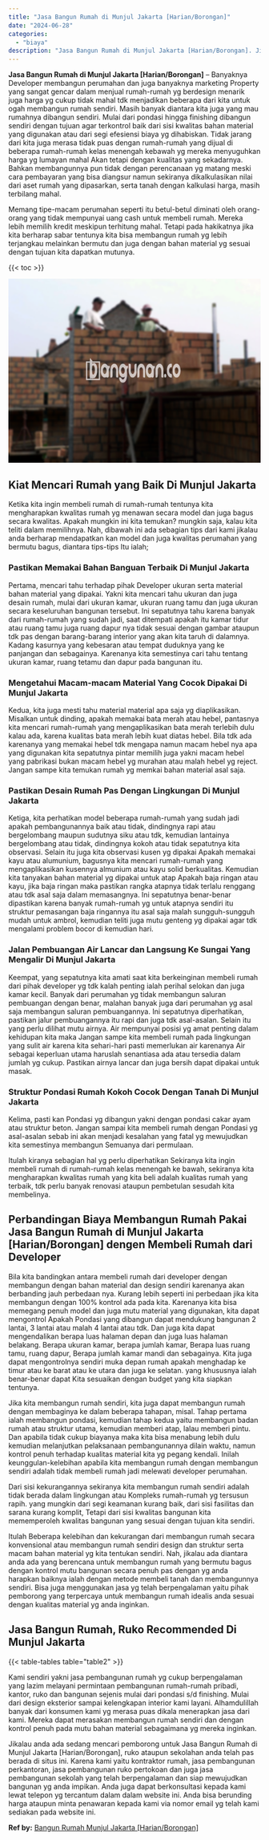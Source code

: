 ```yaml
---
title: "Jasa Bangun Rumah di Munjul Jakarta [Harian/Borongan]"
date: "2024-06-28"
categories: 
  - "biaya"
description: "Jasa Bangun Rumah di Munjul Jakarta [Harian/Borongan]. Jikalau anda ada sedang mencari pemborong untuk Jasa Bangun Rumah di Munjul Jakarta [Harian/Borongan..."
---
```


**Jasa Bangun Rumah di Munjul Jakarta \[Harian/Borongan\]** – Banyaknya Developer membangun perumahan dan juga banyaknya marketing Property yang sangat gencar dalam menjual rumah-rumah yg berdesign menarik juga harga yg cukup tidak mahal tdk menjadikan beberapa dari kita untuk ogah membangun rumah sendiri. Masih banyak diantara kita juga yang mau rumahnya dibangun sendiri. Mulai dari pondasi hingga finishing dibangun sendiri dengan tujuan agar terkontrol baik dari sisi kwalitas bahan material yang digunakan atau dari segi efesiensi biaya yg dihabiskan. Tidak jarang dari kita juga merasa tidak puas dengan rumah-rumah yang dijual di beberapa rumah-rumah kelas menengah kebawah yg mereka menyuguhkan harga yg lumayan mahal Akan tetapi dengan kualitas yang sekadarnya. Bahkan membangunnya pun tidak dengan perencanaan yg matang meski cara pembayaran yang bisa diangsur namun sekiranya dikalkulasikan nilai dari aset rumah yang dipasarkan, serta tanah dengan kalkulasi harga, masih terbilang mahal.

Memang tipe-macam perumahan seperti itu betul-betul diminati oleh orang-orang yang tidak mempunyai uang cash untuk membeli rumah. Mereka lebih memilih kredit meskipun terhitung mahal. Tetapi pada hakikatnya jika kita berharap sabar tentunya kita bisa membangun rumah yg lebih terjangkau melainkan bermutu dan juga dengan bahan material yg sesuai dengan tujuan kita dapatkan mutunya.

{{< toc >}}

![Jasa Bangun Rumah di Munjul Jakarta [Harian/Borongan]](/images/borong-bangunan-31.png)

## Kiat Mencari Rumah yang Baik Di Munjul Jakarta

Ketika kita ingin membeli rumah di rumah-rumah tentunya kita mengharapkan kwalitas rumah yg menawan secara model dan juga bagus secara kwalitas. Apakah mungkin ini kita temukan? mungkin saja, kalau kita teliti dalam memilihnya. Nah, dibawah ini ada sebagian tips dari kami jikalau anda berharap mendapatkan kan model dan juga kwalitas perumahan yang bermutu bagus, diantara tips-tips Itu ialah;

### Pastikan Memakai Bahan Banguan Terbaik Di Munjul Jakarta

Pertama, mencari tahu terhadap pihak Developer ukuran serta material bahan material yang dipakai. Yakni kita mencari tahu ukuran dan juga desain rumah, mulai dari ukuran kamar, ukuran ruang tamu dan juga ukuran secara keseluruhan bangunan tersebut. Ini sepatutnya tahu karena banyak dari rumah-rumah yang sudah jadi, saat ditempati apakah itu kamar tidur atau ruang tamu juga ruang dapur nya tidak sesuai dengan gambar ataupun tdk pas dengan barang-barang interior yang akan kita taruh di dalamnya. Kadang kasurnya yang kebesaran atau tempat duduknya yang ke panjangan dan sebagainya. Karenanya kita semestinya cari tahu tentang ukuran kamar, ruang tetamu dan dapur pada bangunan itu.

### Mengetahui Macam-macam Material Yang Cocok Dipakai Di Munjul Jakarta

Kedua, kita juga mesti tahu material material apa saja yg diaplikasikan. Misalkan untuk dinding, apakah memakai bata merah atau hebel, pantasnya kita mencari rumah-rumah yang mengaplikasikan bata merah terlebih dulu kalau ada, karena kualitas bata merah lebih kuat diatas hebel. Bila tdk ada karenanya yang memakai hebel tdk mengapa namun macam hebel nya apa yang digunakan kita sepatutnya pintar memilih juga yakni macam hebel yang pabrikasi bukan macam hebel yg murahan atau malah hebel yg reject. Jangan sampe kita temukan rumah yg memkai bahan material asal saja.

### Pastikan Desain Rumah Pas Dengan Lingkungan Di Munjul Jakarta

Ketiga, kita perhatikan model beberapa rumah-rumah yang sudah jadi apakah pembangunannya baik atau tidak, dindingnya rapi atau bergelombang maupun sudutnya siku atau tdk, kemudian lantainya bergelombang atau tidak, dindingnya kokoh atau tidak sepatutnya kita observasi. Selain itu juga kita observasi kusen yg dipakai Apakah memakai kayu atau alumunium, bagusnya kita mencari rumah-rumah yang mengaplikasikan kusennya almunium atau kayu solid berkualitas. Kemudian kita tanyakan bahan material yg dipakai untuk atap Apakah baja ringan atau kayu, jika baja ringan maka pastikan rangka atapnya tidak terlalu renggang atau tdk asal saja dalam memasangnya. Ini sepatutnya benar-benar dipastikan karena banyak rumah-rumah yg untuk atapnya sendiri itu struktur pemasangan baja ringannya itu asal saja malah sungguh-sungguh mudah untuk ambrol, kemudian teliti juga mutu genteng yg dipakai agar tdk mengalami problem bocor di kemudian hari.

### Jalan Pembuangan Air Lancar dan Langsung Ke Sungai Yang Mengalir Di Munjul Jakarta

Keempat, yang sepatutnya kita amati saat kita berkeinginan membeli rumah dari pihak developer yg tdk kalah penting ialah perihal selokan dan juga kamar kecil. Banyak dari perumahan yg tidak membangun saluran pembuangan dengan benar, malahan banyak juga dari perumahan yg asal saja membangun saluran pembuangannya. Ini sepatutnya diperhatikan, pastikan jalur pembuangannya itu rapi dan juga tdk asal-asalan. Selain itu yang perlu dilihat mutu airnya. Air mempunyai posisi yg amat penting dalam kehidupan kita maka Jangan sampe kita membeli rumah pada lingkungan yang sulit air karena kita sehari-hari pasti memerlukan air karenanya Air sebagai keperluan utama haruslah senantiasa ada atau tersedia dalam jumlah yg cukup. Pastikan airnya lancar dan juga bersih dapat dipakai untuk masak.

### Struktur Pondasi Rumah Kokoh Cocok Dengan Tanah Di Munjul Jakarta

Kelima, pasti kan Pondasi yg dibangun yakni dengan pondasi cakar ayam atau struktur beton. Jangan sampai kita membeli rumah dengan Pondasi yg asal-asalan sebab ini akan menjadi kesalahan yang fatal yg mewujudkan kita semestinya membangun Semuanya dari permulaan.

Itulah kiranya sebagian hal yg perlu diperhatikan Sekiranya kita ingin membeli rumah di rumah-rumah kelas menengah ke bawah, sekiranya kita mengharapkan kwalitas rumah yang kita beli adalah kualitas rumah yang terbaik, tdk perlu banyak renovasi ataupun pembetulan sesudah kita membelinya.

## Perbandingan Biaya Membangun Rumah Pakai Jasa Bangun Rumah di Munjul Jakarta \[Harian/Borongan\] dengen Membeli Rumah dari Developer

Bila kita bandingkan antara membeli rumah dari developer dengan membangun dengan bahan material dan design sendiri karenanya akan berbanding jauh perbedaan nya. Kurang lebih seperti ini perbedaan jika kita membangun dengan 100% kontrol ada pada kita. Karenanya kita bisa memegang penuh model dan juga mutu material yang digunakan, kita dapat mengontrol Apakah Pondasi yang dibangun dapat mendukung bangunan 2 lantai, 3 lantai atau malah 4 lantai atau tdk. Dan juga kita dapat mengendalikan berapa luas halaman depan dan juga luas halaman belakang. Berapa ukuran kamar, berapa jumlah kamar, Berapa luas ruang tamu, ruang dapur, Berapa jumlah kamar mandi dan sebagainya. Kita juga dapat mengontrolnya sendiri muka depan rumah apakah menghadap ke timur atau ke barat atau ke utara dan juga ke selatan. yang khususnya ialah benar-benar dapat Kita sesuaikan dengan budget yang kita siapkan tentunya.

Jika kita membangun rumah sendiri, kita juga dapat membangun rumah dengan membaginya ke dalam beberapa tahapan, misal. Tahap pertama ialah membangun pondasi, kemudian tahap kedua yaitu membangun badan rumah atau struktur utama, kemudian memberi atap, lalau memberi pintu. Dan apabila tidak cukup biayanya maka kita bisa menabung lebih dulu kemudian melanjutkan pelaksanaan pembangunannya dilain waktu, namun kontrol penuh terhadap kualitas material kita yg pegang kendali. Inilah keunggulan-kelebihan apabila kita membangun rumah dengan membangun sendiri adalah tidak membeli rumah jadi melewati developer perumahan.

Dari sisi kekurangannya sekiranya kita membangun rumah sendiri adalah tidak berada dalam lingkungan atau Kompleks rumah-rumah yg tersusun rapih. yang mungkin dari segi keamanan kurang baik, dari sisi fasilitas dan sarana kurang komplit, Tetapi dari sisi kwalitas bangunan kita mememperoleh kwalitas bangunan yang sesuai dengan tujuan kita sendiri.

Itulah Beberapa kelebihan dan kekurangan dari membangun rumah secara konvensional atau membangun rumah sendiri design dan struktur serta macam bahan material yg kita tentukan sendiri. Nah, jikalau ada diantara anda ada yang berencana untuk membangun rumah yang bermutu bagus dengan kontrol mutu bangunan secara penuh pas dengan yg anda harapkan baiknya ialah dengan metode membeli tanah dan membangunnya sendiri. Bisa juga menggunakan jasa yg telah berpengalaman yaitu pihak pemborong yang terpercaya untuk membangun rumah idealis anda sesuai dengan kualitas material yg anda inginkan.

## Jasa Bangun Rumah, Ruko Recommended Di Munjul Jakarta

{{< table-tables table="table2" >}}

Kami sendiri yakni jasa pembangunan rumah yg cukup berpengalaman yang lazim melayani permintaan pembangunan rumah-rumah pribadi, kantor, ruko dan bangunan sejenis mulai dari pondasi s/d finishing. Mulai dari design eksterior sampai kelengkapan interior kami layani. Alhamdulillah banyak dari konsumen kami yg merasa puas dikala menerapkan jasa dari kami. Mereka dapat merasakan membangun rumah sendiri dan dengan kontrol penuh pada mutu bahan material sebagaimana yg mereka inginkan.

Jikalau anda ada sedang mencari pemborong untuk Jasa Bangun Rumah di Munjul Jakarta \[Harian/Borongan\], ruko ataupun sekolahan anda telah pas berada di situs ini. Karena kami yaitu kontraktor rumah, jasa pembangunan perkantoran, jasa pembangunan ruko pertokoan dan juga jasa pembangunan sekolah yang telah berpengalaman dan siap mewujudkan bangunan yg anda impikan. Anda juga dapat berkonsultasi kepada kami lewat telepon yg tercantum dalam dalam website ini. Anda bisa berunding harga ataupun minta penawaran kepada kami via nomor email yg telah kami sediakan pada website ini.

**Ref by:** [Bangun Rumah Munjul Jakarta [Harian/Borongan]](https://id.wikipedia.org/wiki/Bangun)
